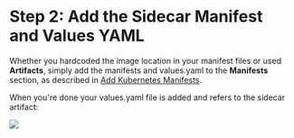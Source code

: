 # Step 2: Add the Sidecar Manifest and Values YAML

Whether you hardcoded the image location in your manifest files or used **Artifacts**, simply add the manifests and values.yaml to the **Manifests** section, as described in [Add Kubernetes Manifests](define-kubernetes-manifests.md).

When you're done your values.yaml file is added and refers to the sidecar artifact:

![](./static/add-a-kubernetes-sidecar-container-25.png)
